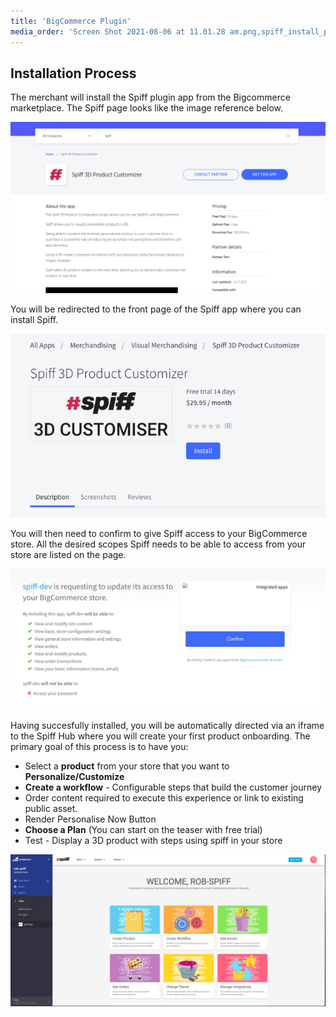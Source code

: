 ```yaml
---
title: 'BigCommerce Plugin'
media_order: 'Screen Shot 2021-08-06 at 11.01.28 am.png,spiff_install_page.png,Screen Shot 2021-08-06 at 11.07.47 am.png,spiff_hub_page.png'
---
```


## Installation Process

The merchant will install the Spiff plugin app from the Bigcommerce marketplace. The Spiff page looks like the image reference below.

![](Screen%20Shot%202021-08-06%20at%2011.01.28%20am.png)

You will be redirected to the front page of the Spiff app where you can install Spiff.

![](spiff_install_page.png)

You will then need to confirm to give Spiff access to your BigCommerce store. All the desired scopes Spiff needs to be able to access from your store are listed on the page.

![](Screen%20Shot%202021-08-06%20at%2011.07.47%20am.png)

Having succesfully installed, you will be automatically directed via an iframe to the Spiff Hub where you will create your first product onboarding. The primary goal of this process is to have you:

* Select a **product** from your store that you want to **Personalize/Customize**
* **Create a workflow** - Configurable steps that build the customer journey
* Order content required to execute this experience or link to existing public asset.
* Render Personalise Now Button
* **Choose a Plan** (You can start on the teaser with free trial)
* Test - Display a 3D product with steps using spiff in your store


![](spiff_hub_page.png)


